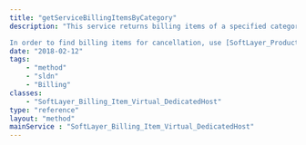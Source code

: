 ```yaml
---
title: "getServiceBillingItemsByCategory"
description: "This service returns billing items of a specified category code. This service should be used to retrieve billing items that you wish to cancel. Some billing items can be canceled via [SoftLayer_Security_Certificate_Request](/reference/datatypes/SoftLayer_Security_Certificate_Request) service. 

In order to find billing items for cancellation, use [SoftLayer_Product_Item_Category::getValidCancelableServiceItemCategories](/reference/datatypes/$1/#$2) service to retrieve category codes that are eligible for cancellation. "
date: "2018-02-12"
tags:
    - "method"
    - "sldn"
    - "Billing"
classes:
    - "SoftLayer_Billing_Item_Virtual_DedicatedHost"
type: "reference"
layout: "method"
mainService : "SoftLayer_Billing_Item_Virtual_DedicatedHost"
---
```

